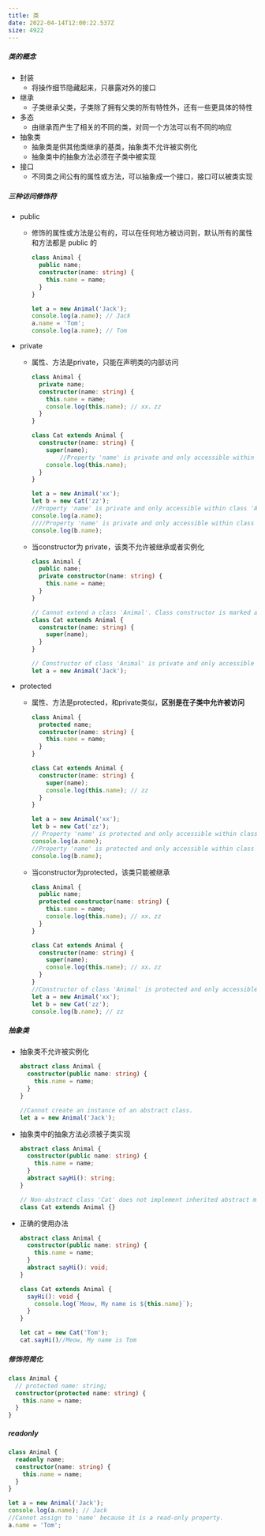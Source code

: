 ```yaml
---
title: 类
date: 2022-04-14T12:00:22.537Z
size: 4922
---
```

##### 类的概念

- 封装
  - 将操作细节隐藏起来，只暴露对外的接口
- 继承
  - 子类继承父类，子类除了拥有父类的所有特性外，还有一些更具体的特性
- 多态
  - 由继承而产生了相关的不同的类，对同一个方法可以有不同的响应
- 抽象类
  - 抽象类是供其他类继承的基类，抽象类不允许被实例化
  - 抽象类中的抽象方法必须在子类中被实现
- 接口
  - 不同类之间公有的属性或方法，可以抽象成一个接口，接口可以被类实现

##### 三种访问修饰符

- public

  - 修饰的属性或方法是公有的，可以在任何地方被访问到，默认所有的属性和方法都是 public 的

    ```typescript
    class Animal {
      public name;
      constructor(name: string) {
        this.name = name;
      }
    }
    
    let a = new Animal('Jack');
    console.log(a.name); // Jack
    a.name = 'Tom';
    console.log(a.name); // Tom
    ```

- private

  - 属性、方法是private，只能在声明类的内部访问

    ```typescript
    class Animal {
      private name;
      constructor(name: string) {
        this.name = name;
        console.log(this.name); // xx、zz
      }
    }
    
    class Cat extends Animal {
      constructor(name: string) {
        super(name);
    		//Property 'name' is private and only accessible within class 'Animal'.
        console.log(this.name);
      }
    }
    
    let a = new Animal('xx');
    let b = new Cat('zz');
    //Property 'name' is private and only accessible within class 'Animal'.
    console.log(a.name); 
    ////Property 'name' is private and only accessible within class 'Animal'.
    console.log(b.name);
    ```

  - 当constructor为 private，该类不允许被继承或者实例化

    ```typescript
    class Animal {
      public name;
      private constructor(name: string) {
        this.name = name;
      }
    }
    
    // Cannot extend a class 'Animal'. Class constructor is marked as private.
    class Cat extends Animal {
      constructor(name: string) {
        super(name);
      }
    }
    
    // Constructor of class 'Animal' is private and only accessible within the class declaration.
    let a = new Animal('Jack');
    ```

- protected

  - 属性、方法是protected，和private类似，**区别是在子类中允许被访问**

    ```typescript
    class Animal {
      protected name;
      constructor(name: string) {
        this.name = name;
      }
    }
    
    class Cat extends Animal {
      constructor(name: string) {
        super(name);
        console.log(this.name); // zz
      }
    }
    
    let a = new Animal('xx');
    let b = new Cat('zz');
    // Property 'name' is protected and only accessible within class 'Animal' and its subclasses.
    console.log(a.name); 
    //Property 'name' is protected and only accessible within class 'Animal' and its subclasses.
    console.log(b.name);
    ```

  - 当constructor为protected，该类只能被继承

    ```typescript
    class Animal {
      public name;
      protected constructor(name: string) {
        this.name = name;
        console.log(this.name); // xx、zz
      }
    }
    
    class Cat extends Animal {
      constructor(name: string) {
        super(name);
        console.log(this.name); // xx、zz
      }
    }
    //Constructor of class 'Animal' is protected and only accessible within the class declaration.
    let a = new Animal('xx');
    let b = new Cat('zz');
    console.log(b.name); // zz
    ```

##### 抽象类

- 抽象类不允许被实例化

  ```typescript
  abstract class Animal {
    constructor(public name: string) {
      this.name = name;
    }
  }
  
  //Cannot create an instance of an abstract class.
  let a = new Animal('Jack');
  ```

- 抽象类中的抽象方法必须被子类实现

  ```typescript
  abstract class Animal {
    constructor(public name: string) {
      this.name = name;
    }
    abstract sayHi(): string;
  }
  
  // Non-abstract class 'Cat' does not implement inherited abstract member 'sayHi' from class 'Animal'.
  class Cat extends Animal {}
  ```

- 正确的使用办法

  ```typescript
  abstract class Animal {
    constructor(public name: string) {
      this.name = name;
    }
    abstract sayHi(): void;
  }
  
  class Cat extends Animal {
    sayHi(): void {
      console.log(`Meow, My name is ${this.name}`);
    }
  }
  
  let cat = new Cat('Tom');
  cat.sayHi()//Meow, My name is Tom
  ```

##### 修饰符简化

```typescript
class Animal {
  // protected name: string;
  constructor(protected name: string) {
    this.name = name;
  }
}
```

##### readonly

```typescript
class Animal {
  readonly name;
  constructor(name: string) {
    this.name = name;
  }
}

let a = new Animal('Jack');
console.log(a.name); // Jack
//Cannot assign to 'name' because it is a read-only property.
a.name = 'Tom';
```

